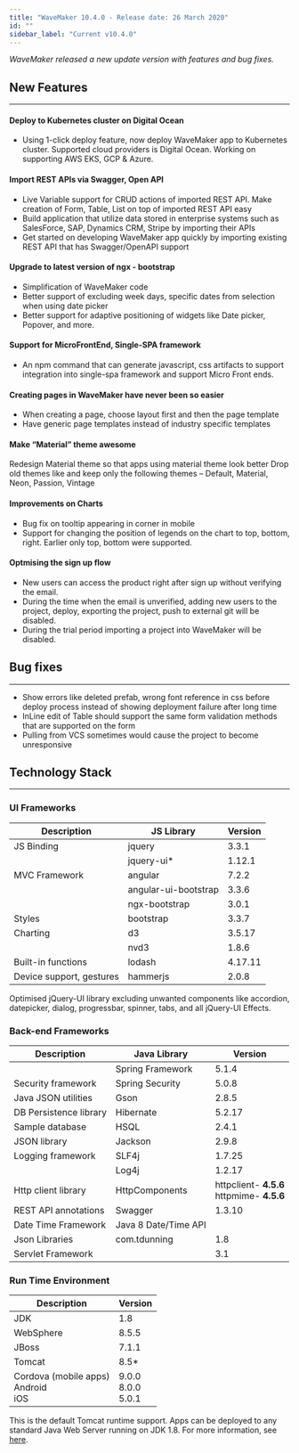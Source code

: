 ```yaml
---
title: "WaveMaker 10.4.0 - Release date: 26 March 2020"
id: ""
sidebar_label: "Current v10.4.0"
---
```

*WaveMaker released a new update version with features and bug fixes.*

## New Features

---

#### Deploy to Kubernetes cluster on Digital Ocean

- Using 1-click deploy feature, now deploy WaveMaker app to Kubernetes cluster. Supported cloud providers is Digital Ocean. Working on supporting AWS EKS, GCP & Azure.

#### Import REST APIs via Swagger, Open API

- Live Variable support for CRUD actions of imported REST API. Make creation of Form, Table, List on top of imported REST API easy
- Build application that utilize data stored in enterprise systems such as SalesForce, SAP, Dynamics CRM, Stripe by importing their APIs
- Get started on developing WaveMaker app quickly by importing existing REST API that has Swagger/OpenAPI support

#### Upgrade to latest version of ngx - bootstrap

- Simplification of WaveMaker code
- Better support of excluding week days, specific dates from selection when using date picker
- Better support for adaptive positioning of widgets like Date picker, Popover, and more.

#### Support for MicroFrontEnd, Single-SPA framework

- An npm command that can generate javascript, css artifacts to support integration into single-spa framework and support Micro Front ends.

#### Creating pages in WaveMaker have never been so easier

- When creating a page, choose layout first and then the page template
- Have generic page templates instead of industry specific templates

#### Make “Material” theme awesome

Redesign Material theme so that apps using material theme look better
Drop old themes like and keep only the following themes – Default, Material, Neon, Passion, Vintage

#### Improvements on Charts

- Bug fix on tooltip appearing in corner in mobile
- Support for changing the position of legends on the chart to top, bottom, right. Earlier only top, bottom were supported.


#### Optmising the sign up flow

- New users can access the product right after sign up without verifying the email.
- During the time when the email is unverified, adding new users to the project, deploy, exporting the project, push to external git will be disabled.
- During the trial period importing a project into WaveMaker will be disabled.



## Bug fixes

---

- Show errors like deleted prefab, wrong font reference in css before deploy process instead of showing deployment failure after long time
- InLine edit of Table should support the same form validation methods that are supported on the form
- Pulling from VCS sometimes would cause the project to become unresponsive


## Technology Stack

---

### UI Frameworks

| Description | JS Library | Version |
| --- | --- | --- |
| JS Binding | jquery | 3.3.1 |
|  | jquery-ui* | 1.12.1 |
| MVC Framework | angular | 7.2.2 |
|  | angular-ui-bootstrap | 3.3.6 |
|  | ngx-bootstrap | 3.0.1 |
| Styles | bootstrap | 3.3.7 |
| Charting | d3 | 3.5.17 |
|  | nvd3 | 1.8.6 |
| Built-in functions | lodash | 4.17.11 |
| Device support, gestures | hammerjs | 2.0.8 |

Optimised jQuery-UI library excluding unwanted components like accordion, datepicker, dialog, progressbar, spinner, tabs, and all jQuery-UI Effects.

### Back-end Frameworks

| Description | Java Library | Version |
| --- | --- | --- |
|  | Spring Framework |5.1.4 |
| Security framework | Spring Security | 5.0.8 |
| Java JSON utilities | Gson |2.8.5 |
| DB Persistence library | Hibernate |5.2.17 |
| Sample database | HSQL |2.4.1 |
| JSON library | Jackson |2.9.8 |
| Logging framework | SLF4j |1.7.25 |
|  | Log4j | 1.2.17 |
| Http client library | HttpComponents |httpclient- **4.5.6** <br> httpmime- **4.5.6** |
| REST API annotations | Swagger | 1.3.10 |
| Date Time Framework | Java 8 Date/Time API |  |
| Json Libraries | com.tdunning |  1.8 |
| Servlet Framework |  | 3.1 |

### Run Time Environment

| Description | Version |
| --- | --- |
| JDK | 1.8 |
| WebSphere | 8.5.5 |
| JBoss | 7.1.1 |
| Tomcat | 8.5* |
| Cordova (mobile apps) <br> Android <br> iOS | 9.0.0 <br> 8.0.0   <br> 5.0.1 |


This is the default Tomcat runtime support. Apps can be deployed to any standard Java Web Server running on JDK 1.8. For more information, see [here](/learn/app-development/deployment/deployment-web-server).
